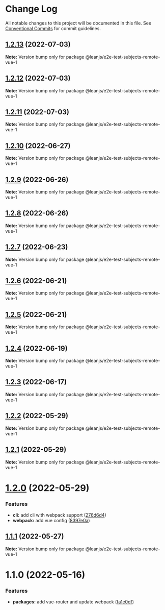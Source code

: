 # Change Log

All notable changes to this project will be documented in this file.
See [Conventional Commits](https://conventionalcommits.org) for commit guidelines.

## [1.2.13](https://github.com/leanjs/leanjs/compare/@leanjs/e2e-test-subjects-remote-vue-1@1.2.12...@leanjs/e2e-test-subjects-remote-vue-1@1.2.13) (2022-07-03)

**Note:** Version bump only for package @leanjs/e2e-test-subjects-remote-vue-1





## [1.2.12](https://github.com/leanjs/leanjs/compare/@leanjs/e2e-test-subjects-remote-vue-1@1.2.11...@leanjs/e2e-test-subjects-remote-vue-1@1.2.12) (2022-07-03)

**Note:** Version bump only for package @leanjs/e2e-test-subjects-remote-vue-1





## [1.2.11](https://github.com/leanjs/leanjs/compare/@leanjs/e2e-test-subjects-remote-vue-1@1.2.10...@leanjs/e2e-test-subjects-remote-vue-1@1.2.11) (2022-07-03)

**Note:** Version bump only for package @leanjs/e2e-test-subjects-remote-vue-1





## [1.2.10](https://github.com/leanjs/leanjs/compare/@leanjs/e2e-test-subjects-remote-vue-1@1.2.9...@leanjs/e2e-test-subjects-remote-vue-1@1.2.10) (2022-06-27)

**Note:** Version bump only for package @leanjs/e2e-test-subjects-remote-vue-1





## [1.2.9](https://github.com/leanjs/leanjs/compare/@leanjs/e2e-test-subjects-remote-vue-1@1.2.8...@leanjs/e2e-test-subjects-remote-vue-1@1.2.9) (2022-06-26)

**Note:** Version bump only for package @leanjs/e2e-test-subjects-remote-vue-1





## [1.2.8](https://github.com/leanjs/leanjs/compare/@leanjs/e2e-test-subjects-remote-vue-1@1.2.7...@leanjs/e2e-test-subjects-remote-vue-1@1.2.8) (2022-06-26)

**Note:** Version bump only for package @leanjs/e2e-test-subjects-remote-vue-1





## [1.2.7](https://github.com/leanjs/leanjs/compare/@leanjs/e2e-test-subjects-remote-vue-1@1.2.6...@leanjs/e2e-test-subjects-remote-vue-1@1.2.7) (2022-06-23)

**Note:** Version bump only for package @leanjs/e2e-test-subjects-remote-vue-1





## [1.2.6](https://github.com/leanjs/leanjs/compare/@leanjs/e2e-test-subjects-remote-vue-1@1.2.5...@leanjs/e2e-test-subjects-remote-vue-1@1.2.6) (2022-06-21)

**Note:** Version bump only for package @leanjs/e2e-test-subjects-remote-vue-1





## [1.2.5](https://github.com/leanjs/leanjs/compare/@leanjs/e2e-test-subjects-remote-vue-1@1.2.4...@leanjs/e2e-test-subjects-remote-vue-1@1.2.5) (2022-06-21)

**Note:** Version bump only for package @leanjs/e2e-test-subjects-remote-vue-1





## [1.2.4](https://github.com/leanjs/leanjs/compare/@leanjs/e2e-test-subjects-remote-vue-1@1.2.3...@leanjs/e2e-test-subjects-remote-vue-1@1.2.4) (2022-06-19)

**Note:** Version bump only for package @leanjs/e2e-test-subjects-remote-vue-1





## [1.2.3](https://github.com/leanjs/leanjs/compare/@leanjs/e2e-test-subjects-remote-vue-1@1.2.2...@leanjs/e2e-test-subjects-remote-vue-1@1.2.3) (2022-06-17)

**Note:** Version bump only for package @leanjs/e2e-test-subjects-remote-vue-1





## [1.2.2](https://github.com/leanjs/leanjs/compare/@leanjs/e2e-test-subjects-remote-vue-1@1.2.1...@leanjs/e2e-test-subjects-remote-vue-1@1.2.2) (2022-05-29)

**Note:** Version bump only for package @leanjs/e2e-test-subjects-remote-vue-1





## [1.2.1](https://github.com/leanjs/leanjs/compare/@leanjs/e2e-test-subjects-remote-vue-1@1.2.0...@leanjs/e2e-test-subjects-remote-vue-1@1.2.1) (2022-05-29)

**Note:** Version bump only for package @leanjs/e2e-test-subjects-remote-vue-1





# [1.2.0](https://github.com/leanjs/leanjs/compare/@leanjs/e2e-test-subjects-remote-vue-1@1.1.1...@leanjs/e2e-test-subjects-remote-vue-1@1.2.0) (2022-05-29)


### Features

* **cli:** add cli with webpack support ([276d6d4](https://github.com/leanjs/leanjs/commit/276d6d4aab1c40c74ecf9eeeffa3046a9ce5026c))
* **webpack:** add vue config ([8397e0a](https://github.com/leanjs/leanjs/commit/8397e0aeb8b4d4278213f227ac003c71d9e3db39))





## [1.1.1](https://github.com/leanjs/leanjs/compare/@leanjs/e2e-test-subjects-remote-vue-1@1.1.0...@leanjs/e2e-test-subjects-remote-vue-1@1.1.1) (2022-05-27)

**Note:** Version bump only for package @leanjs/e2e-test-subjects-remote-vue-1





# 1.1.0 (2022-05-16)


### Features

* **packages:** add vue-router and update webpack ([fa1e0df](https://github.com/leanjs/leanjs/commit/fa1e0df3a28a7b015340b6ebf4f379c8912647e1))
